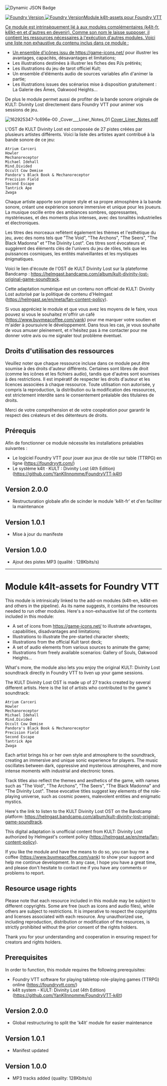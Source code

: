 ![Dynamic JSON Badge](https://img.shields.io/badge/dynamic/json?url=https%3A%2F%2Fgithub.com%2FYanKlInnomme%2FFoundryVTT-k4lt-assets%2Fblob%2Fmaster%2Fmodule.json&query=compatibility.minimum&label=Foundry%20VTT&labelColor=white)

  <a href="https://foundryvtt.com" target="_blank">
    <img alt="Foundry Version" src="https://img.shields.io/badge/dynamic/json?color=blue&label=Foundry&query=compatibility.minimum&url=https%3A%2F%2Fraw.githubusercontent.com%2Ffvtt-fria-ligan%2Fblade-runner-foundry-vtt%2Fmain%2Fstatic%2Fsystem.json"/>
   <img alt="Foundry  Version" src="https://img.shields.io/badge/dynamic/json?color=blue&label=Foundry&query=compatibility.minimum&url=https%3A%2F%2Fgithub.com%2FYanKlInnomme%2FFoundryVTT-k4lt-assets%2Fblob%2Fmaster%2Fmodule.json/>
  </a>

**See below for the English version**

# Module k4lt-assets pour Foundry VTT

Ce module est intrinsèquement lié à aux modules complémentaires (k4lt-fr, k4lkt-en et d'autres en devenir). Comme son nom le laisse supposer, il contient les ressources nécessaires à l'exécution d'autres modules. Voici une liste non exhaustive du contenu inclus dans ce module :
 * Un ensemble d'icônes issu de https://game-icons.net/ pour illustrer les avantages, capacités, désavantages et limitations;
 * Les illustrations destinées à illustrer les fiches des PJs prétirés;
 * Les illustrations du jeu de tarot officiel Kult;
 * Un ensemble d'éléments audio de sources variables afin d'animer la partie;
 * Les illustrations issues des scénarios mise à disposition gratuitement : La Galerie des Âmes, Oakwood Heights...

De plus le module permet aussi de profiter de la bande sonore originale de KULT: Divinity Lost directement dans Foundry VTT pour animer vos sessions de jeu.

![162925347-1c696e-00 _Cover___Liner_Notes_01](https://user-images.githubusercontent.com/100078854/221789833-249a6465-e8c9-4c4c-8440-0c3408796639.png)
[Cover_Liner_Notes.pdf](https://github.com/YanKlInnomme/FoundryVTT-k4lt-ost/files/10847785/162925347-1c696e-00._Cover___Liner_Notes.pdf)

L'OST de KULT Divinity Lost est composée de 27 pistes créées par plusieurs artistes différents. Voici la liste des artistes ayant contribué à la bande sonore de ce jeu:
 
    Atrium Carceri
    Howler
    Mechanoreceptor
    Michael Idehall
    Mind.Divided
    Occult Cow Demise
    Pandora's Black Book & Mechanoreceptor
    Precision Field
    Second Escape
    Tantrick Ape
    Zwaga

Chaque artiste apporte son propre style et sa propre atmosphère à la bande sonore, créant une expérience sonore immersive et unique pour les joueurs. La musique oscille entre des ambiances sombres, oppressantes, mystérieuses, et des moments plus intenses, avec des tonalités industrielles et électroniques.

Les titres des morceaux reflètent également les thèmes et l'esthétique du jeu, avec des noms tels que "The Void", "The Archons", "The Seers", "The Black Madonna" et "The Divinity Lost". Ces titres sont évocateurs et suggèrent des éléments clés de l'univers du jeu de rôles, tels que les puissances cosmiques, les entités malveillantes et les mystiques énigmatiques.

Voici le lien d'écoute de l'OST de KULT Divinity Lost sur la plateforme Bandcamp : https://helmgast.bandcamp.com/album/kult-divinity-lost-original-game-soundtrack.

Cette adaptation numérique est un contenu non officiel de KULT: Divinity Lost autorisé par la politique de contenu d'Helmgast (https://helmgast.se/en/meta/fan-content-policy).

Si vous appréciez le module et que vous avez les moyens de le faire, vous pouvez si vous le souhaitez m'offrir un café (https://www.buymeacoffee.com/yank) pour me marquer votre soutien et m'aider à poursuivre le développement. Dans tous les cas, je vous souhaite de vous amuser pleinement, et n'hésitez pas à me contacter pour me donner votre avis ou me signaler tout problème éventuel.

## Droits d'utilisation des ressources

Veuillez noter que chaque ressource incluse dans ce module peut être soumise à des droits d'auteur différents. Certaines sont libres de droit (comme les icônes et les fichiers audio), tandis que d'autres sont soumises à des restrictions. Il est impératif de respecter les droits d'auteur et les licences associées à chaque ressource. Toute utilisation non autorisée, y compris la reproduction, la distribution ou la modification des ressources, est strictement interdite sans le consentement préalable des titulaires de droits.

Merci de votre compréhension et de votre coopération pour garantir le respect des créateurs et des détenteurs de droits.

## Prérequis

Afin de fonctionner ce module nécessite les installations préalables suivantes :
 * Le logiciel Foundry VTT pour jouer aux jeux de rôle sur table (TTRPG) en ligne (https://foundryvtt.com/)
 * Le système k4lt · KULT : Divinity Lost (4th Edition) (https://github.com/YanKlInnomme/FoundryVTT-k4lt)

## Version 2.0.0

 * Restructuration globale afin de scinder le module 'k4lt-fr' et d'en faciliter la maintenance

## Version 1.0.1

 * Mise à jour du manifeste

## Version 1.0.0

 * Ajout des pistes MP3 (qualité : 128Kbits/s)

 ---------------------------------------------------------------------

# Module k4lt-assets for Foundry VTT

This module is intrinsically linked to the add-on modules (k4lt-en, k4lkt-en and others in the pipeline). As its name suggests, it contains the resources needed to run other modules. Here's a non-exhaustive list of the contents included in this module:
 * A set of icons from https://game-icons.net/ to illustrate advantages, capabilities, disadvantages and limitations;
 * Illustrations to illustrate the pre-started character sheets;
 * Illustrations from the official Kult tarot deck;
 * A set of audio elements from various sources to animate the game;
 * Illustrations from freely available scenarios: Gallery of Souls, Oakwood Heights...

What's more, the module also lets you enjoy the original KULT: Divinity Lost soundtrack directly in Foundry VTT to liven up your game sessions.

The KULT Divinity Lost OST is made up of 27 tracks created by several different artists. Here is the list of artists who contributed to the game's soundtrack:
 
    Atrium Carceri
    Howler
    Mechanoreceptor
    Michael Idehall
    Mind.Divided
    Occult Cow Demise
    Pandora's Black Book & Mechanoreceptor
    Precision Field
    Second Escape
    Tantrick Ape
    Zwaga

Each artist brings his or her own style and atmosphere to the soundtrack, creating an immersive and unique sonic experience for players. The music oscillates between dark, oppressive and mysterious atmospheres, and more intense moments with industrial and electronic tones.

Track titles also reflect the themes and aesthetics of the game, with names such as "The Void", "The Archons", "The Seers", "The Black Madonna" and "The Divinity Lost". These evocative titles suggest key elements of the role-playing universe, such as cosmic powers, malevolent entities and enigmatic mystics.

Here's the link to listen to the KULT Divinity Lost OST on the Bandcamp platform: https://helmgast.bandcamp.com/album/kult-divinity-lost-original-game-soundtrack.

This digital adaptation is unofficial content from KULT: Divinity Lost authorized by Helmgast's content policy (https://helmgast.se/en/meta/fan-content-policy).

If you like the module and have the means to do so, you can buy me a coffee (https://www.buymeacoffee.com/yank) to show your support and help me continue development. In any case, I hope you have a great time, and please don't hesitate to contact me if you have any comments or problems to report.

## Resource usage rights

Please note that each resource included in this module may be subject to different copyrights. Some are free (such as icons and audio files), while others are subject to restrictions. It is imperative to respect the copyrights and licenses associated with each resource. Any unauthorized use, including reproduction, distribution or modification of the resources, is strictly prohibited without the prior consent of the rights holders.

Thank you for your understanding and cooperation in ensuring respect for creators and rights holders.

## Prerequisites

In order to function, this module requires the following prerequisites:
 * Foundry VTT software for playing tabletop role-playing games (TTRPG) online (https://foundryvtt.com/)
 * k4lt system - KULT: Divinity Lost (4th Edition) (https://github.com/YanKlInnomme/FoundryVTT-k4lt)

## Version 2.0.0

 * Global restructuring to split the 'k4lt' module for easier maintenance

## Version 1.0.1

 * Manifest updated

## Version 1.0.0

 * MP3 tracks added (quality: 128Kbits/s)
